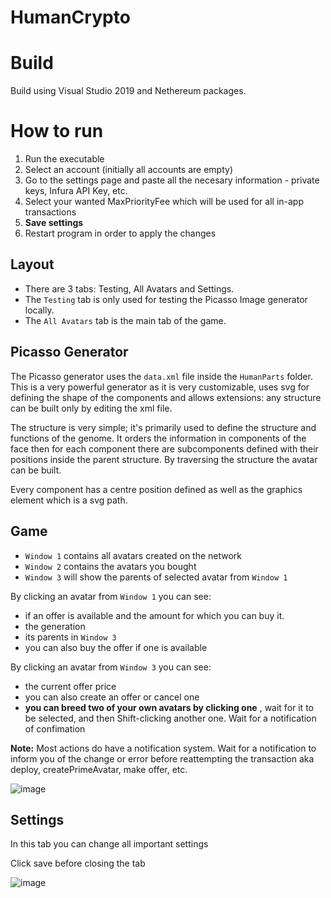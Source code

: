 # HumanCrypto

# Build
Build using Visual Studio 2019 and Nethereum packages.

# How to run
 1. Run the executable
 2. Select an account (initially all accounts are empty)
 3. Go to the settings page and paste all the necesary information - private keys, Infura API Key, etc.
 4. Select your wanted MaxPriorityFee which will be used for all in-app transactions
 5. **Save settings**
 6. Restart program in order to apply the changes

## Layout
- There are 3 tabs: Testing, All Avatars and Settings.
- The `Testing` tab is only used for testing the Picasso Image generator locally.
- The `All Avatars` tab is the main tab of the game.

## Picasso Generator
The Picasso generator uses the `data.xml` file inside the `HumanParts` folder. This is a very powerful generator as it is very customizable, uses svg for defining the shape of the components and allows extensions: any structure can be built only by editing the xml file.

The structure is very simple; it's primarily used to define the structure and functions of the genome. It orders the information in components of the face then for each component there are subcomponents defined with their positions inside the parent structure. By traversing the structure the avatar can be built.

Every component has a centre position defined as well as the graphics element which is a svg path. 

## Game
 - `Window 1` contains all avatars created on the network
 - `Window 2` contains the avatars you bought
 - `Window 3` will show the parents of selected avatar from `Window 1`
 
 By clicking an avatar from `Window 1` you can see:
  - if an offer is available and the amount for which you can buy it.
  - the generation
  - its parents in `Window 3`
  - you can also buy the offer if one is available

By clicking an avatar from `Window 3` you can see:
  - the current offer price
  - you can also create an offer or cancel one
  - **you can breed two of your own avatars by clicking one** , wait for it to be selected, and then Shift-clicking another one. Wait for a notification of confimation

**Note:** Most actions do have a notification system. Wait for a notification to inform you of the change or error before reattempting the transaction aka deploy, createPrimeAvatar, make offer, etc. 

![image](https://user-images.githubusercontent.com/25268629/158376750-e57e98d3-d8ff-4032-86a5-8a57fcaaf2a9.png)


## Settings
In this tab you can change all important settings

Click save before closing the tab

![image](https://user-images.githubusercontent.com/25268629/158257005-eb1f0bec-474c-41f4-835f-f830c0fe5486.png)
